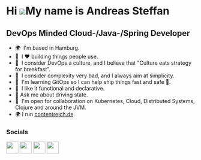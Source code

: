 Hi ![](https://user-images.githubusercontent.com/18350557/176309783-0785949b-9127-417c-8b55-ab5a4333674e.gif)My name is Andreas Steffan
=======================================================================================================================================

DevOps Minded Cloud-/Java-/Spring Developer
--------------------------------

* 🌍  I'm based in Hamburg.
* 🧠  I ❤️ building things people use.
* 🧠  I consider DevOps a culture, and I believe that "Culture eats strategy for breakfast".
* 🧠  I consider complexity very bad, and I always aim at simplicity.
* 🧠  I'm learning GitOps so I can help ship things fast and safe 🚀.
* 🧠  I like it functional and declarative.
* 💬 Ask me about driving state. 
* 🤝  I'm open for collaboration on Kubernetes, Cloud, Distributed Systems, Clojure and around the JVM.
* 🌍 I run [contentreich.de](https://www.contentreich.de/).

### Socials
<p align="left">
<!--a href="https://www.dev.to/deas" target="_blank" rel="noreferrer"><img src="https://raw.githubusercontent.com/danielcranney/readme-generator/main/public/icons/socials/devdotto.svg" width="32" height="32" /></a-->
<!--a href="https://discord.com/users/deas#2422" target="_blank" rel="noreferrer"><img src="https://raw.githubusercontent.com/danielcranney/readme-generator/main/public/icons/socials/discord.svg" width="32" height="32" /></a-->
<a href="https://www.github.com/deas" target="_blank" rel="noreferrer"><img src="https://raw.githubusercontent.com/danielcranney/readme-generator/main/public/icons/socials/github.svg" width="32" height="32" /></a>
<a href="https://www.linkedin.com/in/andreassteffan" target="_blank" rel="noreferrer"><img src="https://raw.githubusercontent.com/danielcranney/readme-generator/main/public/icons/socials/linkedin.svg" width="32" height="32" /></a>
<a href="https://www.stackoverflow.com/users/562258/andreas-steffan" target="_blank" rel="noreferrer"><img src="https://raw.githubusercontent.com/danielcranney/readme-generator/main/public/icons/socials/stackoverflow.svg" width="32" height="32" /></a>
<a href="https://www.twitter.com/deas" target="_blank" rel="noreferrer"><img src="https://raw.githubusercontent.com/danielcranney/readme-generator/main/public/icons/socials/twitter.svg" width="32" height="32" /></a>
</p>

<!-- ### Blog posts -->
<!-- BLOG-POST-LIST:START -->
<!-- BLOG-POST-LIST:END -->
